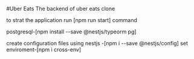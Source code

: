 #Uber Eats
The backend of uber eats clone

to strat the application run [npm run start] command

postgresql-[npm install --save @nestjs/typeorm pg]

create configuration files using nestjs -[npm i --save @nestjs/config]
set enviroment-[npm i cross-env]